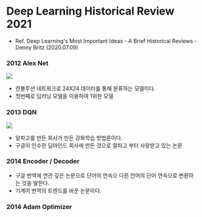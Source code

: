 # Deep Learning Historical Review 2021
- Ref. Deep Learning's Most Important Ideas - A Brief Historical Reviews - Denny Britz (2020.07.09)

### 2012 Alex Net

<img src="https://img1.daumcdn.net/thumb/R1280x0/?scode=mtistory2&fname=https%3A%2F%2Ft1.daumcdn.net%2Fcfile%2Ftistory%2F99FEB93C5C80B5192E">

- 컨볼루션 네트워크로 24X24 데이터를 통해 분류하는 모델이다.
- 첫번째로 딥러닝 모델을 이용하여 1위한 모델

### 2013 DQN
<img src="https://velog.velcdn.com/images%2Fsjinu%2Fpost%2F01d64f32-fda2-47f5-a0b5-2188eed89d04%2Fimage.png">

- 알파고를 만든 회사가 만든 강화학습 방법론이다.
- 구글이 인수한 딥마인드 회사에 만든 것으로 알파고 부터 사랑받고 있는 논문

### 2014 Encoder / Decoder
<imag src="https://velog.velcdn.com/images%2Fcha-suyeon%2Fpost%2Ffb6ff671-8dde-43e2-bfb8-d46c1215d8e5%2Fimage.png">

- 구글 번역에 연관 깊은 논문으로 단어의 연속으 다른 언어의 단어 연속으로 변환하는 것을 말한다.
- 기계어 번역의 트렌드를 바꾼 논문이다.

### 2014 Adam Optimizer

 
